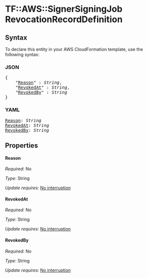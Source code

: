 # TF::AWS::SignerSigningJob RevocationRecordDefinition

## Syntax

To declare this entity in your AWS CloudFormation template, use the following syntax:

### JSON

<pre>
{
    "<a href="#reason" title="Reason">Reason</a>" : <i>String</i>,
    "<a href="#revokedat" title="RevokedAt">RevokedAt</a>" : <i>String</i>,
    "<a href="#revokedby" title="RevokedBy">RevokedBy</a>" : <i>String</i>
}
</pre>

### YAML

<pre>
<a href="#reason" title="Reason">Reason</a>: <i>String</i>
<a href="#revokedat" title="RevokedAt">RevokedAt</a>: <i>String</i>
<a href="#revokedby" title="RevokedBy">RevokedBy</a>: <i>String</i>
</pre>

## Properties

#### Reason

_Required_: No

_Type_: String

_Update requires_: [No interruption](https://docs.aws.amazon.com/AWSCloudFormation/latest/UserGuide/using-cfn-updating-stacks-update-behaviors.html#update-no-interrupt)

#### RevokedAt

_Required_: No

_Type_: String

_Update requires_: [No interruption](https://docs.aws.amazon.com/AWSCloudFormation/latest/UserGuide/using-cfn-updating-stacks-update-behaviors.html#update-no-interrupt)

#### RevokedBy

_Required_: No

_Type_: String

_Update requires_: [No interruption](https://docs.aws.amazon.com/AWSCloudFormation/latest/UserGuide/using-cfn-updating-stacks-update-behaviors.html#update-no-interrupt)

